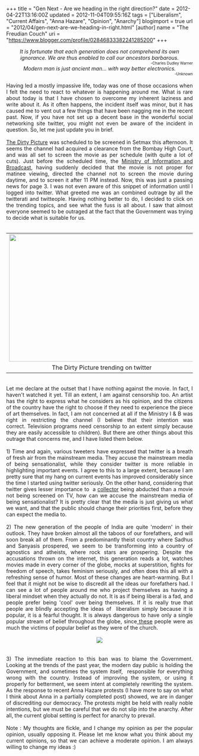 +++
title = "Gen Next - Are we heading in the right direction?"
date = 2012-04-22T13:16:00Z
updated = 2012-11-04T09:55:16Z
tags = ["Liberalism", "Current Affairs", "Anna Hazare", "Opinion", "Anarchy"]
blogimport = true 
url = "2012/04/gen-next-are-we-heading-in-right.html"
[author]
	name = "The Freudian Couch"
	uri = "https://www.blogger.com/profile/02846833382241285200"
+++

<div dir="ltr" style="text-align: left;" trbidi="on">
<div style="text-align: center;">
<i>It is fortunate that each generation does not comprehend its own ignorance. We are thus enabled to call our ancestors barbarous.</i></div>
<div style="text-align: right;">
<span style="font-size: x-small;"><i>-</i><span style="text-align: left;">Charles Dudley Warner</span></span></div>
<div style="text-align: center;">
<span style="text-align: left;"><i>Modern man is just ancient man... with way better electronics.</i></span></div>
<div style="text-align: right;">
<span style="font-size: x-small; text-align: left;">-Unknown</span></div>
<div style="text-align: center;">
<span style="text-align: left;"><br /></span></div>
<div style="text-align: justify;">
Having led a mostly impassive life, today was one of those occasions when I felt the need to react to whatever is happening around me. What is rare about today is that I have chosen to overcome my inherent laziness and write about it. As it often happens, the incident itself was minor, but it has caused me to vent out a few things that have been nagging me in the recent past. Now, if you have not set up a decent base in the wonderful social networking site twitter, you might not even be aware of the incident in question. So, let me just update you in brief.</div>
<div style="text-align: justify;">
<br /></div>
<div style="text-align: justify;">
<a href="http://en.wikipedia.org/wiki/The_Dirty_Picture" target="_blank">The Dirty Picture</a> was scheduled to be screened in Setmax this afternoon. It seems the channel had acquired a clearance from the Bombay High Court, and was all set to screen the movie as per schedule (with quite a lot of cuts). Just before the&nbsp;scheduled&nbsp;time, the <a href="http://www.ndtv.com/article/india/tv-telecast-of-the-dirty-picture-stalled-air-it-after-11-pm-says-govt-200760" target="_blank">Ministry of Information and Broadcast</a>, having suddenly decided that the movie is not proper for matinee viewing, directed the channel not to screen the movie during daytime, and to screen it after 11 PM instead. Now, this was just a passing news for page 3. I was not even aware of this snippet of information until I logged into twitter. What greeted me was an combined outrage by all the twitterati and twitteople. Having nothing better to do, I decided to click on the trending topics, and see what the fuss is all about. I saw that almost everyone seemed to be outraged at the fact that the Government was trying to decide what is suitable for us.</div>
<br />
<table align="center" cellpadding="0" cellspacing="0" class="tr-caption-container" style="margin-left: auto; margin-right: auto; text-align: center;"><tbody>
<tr><td style="text-align: center;"><a href="https://blogger.googleusercontent.com/img/b/R29vZ2xl/AVvXsEgqsFAo5yxQ_CMtDYLnpB6mwKH2i2VSB6oMtX2XPLS8c6_4wQd55Oyq6CnHqWRNPrtPcfTKlHq0G_Acc0fqO8A4-zFaOWKrXFHEaWnskjxpZMLGkycFJhmoR2CZ9D9KcpH-3PgRT4ydyrMV/s1600/Untitled2.png" imageanchor="1" style="margin-left: auto; margin-right: auto;"><img border="0" height="344" src="https://blogger.googleusercontent.com/img/b/R29vZ2xl/AVvXsEgqsFAo5yxQ_CMtDYLnpB6mwKH2i2VSB6oMtX2XPLS8c6_4wQd55Oyq6CnHqWRNPrtPcfTKlHq0G_Acc0fqO8A4-zFaOWKrXFHEaWnskjxpZMLGkycFJhmoR2CZ9D9KcpH-3PgRT4ydyrMV/s640/Untitled2.png" width="500" /></a></td></tr>
<tr><td class="tr-caption" style="text-align: center;">The Dirty Picture trending on twitter</td></tr>
</tbody></table>
<br />
<div style="text-align: justify;">
Let me declare at the outset that I have nothing against the movie. In fact, I haven't watched it yet. Till an extent, I am against censorship too. An artist has the right to express what he considers as his opinion, and the citizens of the country have the right to choose if they need to experience the piece of art themselves. In fact, I am not concerned at all if the Ministry I &amp; B was right in restricting the channel (I believe that their intention was correct.&nbsp;Television&nbsp;programs need censorship to an extent simply because they are easily accessible to children). But there are other things about this outrage that concerns me, and I have listed them below.</div>
<div style="text-align: justify;">
<br /></div>
<div style="text-align: justify;">
1) Time and again, various tweeters have expressed that twitter is a breath of fresh air from the mainstream media. They accuse the mainstream media of being sensationalist, while they consider twitter is more reliable in highlighting important events. I agree to this to a large extent, because I am pretty sure that my hang on current events has improved considerably since the time I started using twitter seriously. On the other hand, considering that twitter gives lesser importance to &nbsp;a <a href="http://timesofindia.indiatimes.com/india/Sukma-collectors-abduction-Maoists-set-demands-deadline/articleshow/12826298.cms" target="_blank">collector</a> being abducted than a movie not being screened on TV, how can we accuse the mainstream media of being sensationalist? It is pretty clear that the media is just giving us what we want, and that the public should change their priorities first, before they can expect the media to.</div>
<div style="text-align: justify;">
<br /></div>
<div style="text-align: justify;">
2) The new generation of the people of India are quite 'modern' in their outlook. They have broken almost all the taboos of our forefathers, and will soon break all of them. From a predominantly theist country where Sadhus and Sanyasis prospered, we seem to be transforming into a country of agnostics and atheists, where&nbsp;rock stars are prospering. Despite the accusations thrown on the internet, this generation reads a lot, watches movies made in every corner of the globe, mocks at superstition, fights for freedom of speech, takes feminism seriously, and often does this all with a refreshing sense of&nbsp;humor. Most of these changes are heart-warming. But I feel that it might not be wise to discredit all the ideas our forefathers had. I can see a lot of people around me who project themselves as having a liberal mindset when they actually do not. It is as if being liberal is a fad, and people prefer being 'cool' over being themselves. If it is really true that people are blindly accepting the ideas of &nbsp;liberalism simply because it is popular, it is a fearful thought. It is always dangerous to have only a single popular stream of belief throughout the globe, since<a href="http://www.truthbeknown.com/victims.htm" target="_blank"> these</a>&nbsp;people were as much the victims of popular belief as they were of the church.</div>
<div style="text-align: justify;">
<br /></div>
<div class="separator" style="clear: both; text-align: center;">
<a href="https://blogger.googleusercontent.com/img/b/R29vZ2xl/AVvXsEg3r_ZbZDYopVlRRcRDDROrIVkx1MQhfLH_eFOSbnolc_OFjZ6OLEjU6OESbe0JirgS7JPB6QNGzIfXO-5UI_zAk8sq0Cp0HX0DAo5S2d5wwAlXmtNoIY95A84PYpdwYvRupOXr3LeZxCNH/s1600/anarchy-no-government-like-no-government.jpg" imageanchor="1" style="margin-left: 1em; margin-right: 1em;"><img border="0" src="https://blogger.googleusercontent.com/img/b/R29vZ2xl/AVvXsEg3r_ZbZDYopVlRRcRDDROrIVkx1MQhfLH_eFOSbnolc_OFjZ6OLEjU6OESbe0JirgS7JPB6QNGzIfXO-5UI_zAk8sq0Cp0HX0DAo5S2d5wwAlXmtNoIY95A84PYpdwYvRupOXr3LeZxCNH/s1600/anarchy-no-government-like-no-government.jpg" /></a></div>
<div style="text-align: justify;">
<br /></div>
<div style="text-align: justify;">
<br /></div>
<div style="text-align: justify;">
3) The immediate reaction to this ban was to blame the Government. Looking at the trends of the past year, the modern day public is holding the Government, and sometimes the system itself, &nbsp;responsible for everything wrong with the country. Instead of improving the system, or using it properly for betterment, we seem intent at completely rewriting the system. As the response to recent Anna Hazare protests (I have more to say on what I think about Anna in a partially completed post) showed, we are in danger of&nbsp;discrediting&nbsp;our democracy. The protests might be held with really noble intentions, but we must be careful that we do not slip into the anarchy. After all, the current global setting is perfect for anarchy to prevail.</div>
<div style="text-align: justify;">
<br /></div>
<div style="text-align: justify;">
Note : My thoughts are fickle, and I change my opinion as per the popular opinion, usually opposing it. Please let me know what you think about my current opinions, so that we can achieve a moderate opinion. I am always willing to change my ideas :)</div>
</div>

